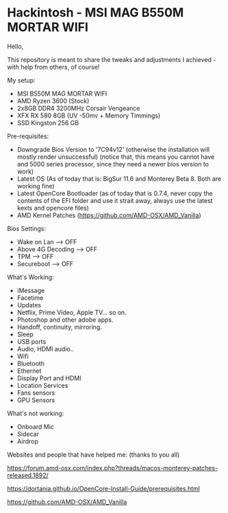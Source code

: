 # Hackintosh - MSI MAG B550M MORTAR WIFI


Hello, 

This repository is meant to share the tweaks and adjustments I achieved - with help from others, of course!

My setup:

- MSI B550M MAG MORTAR WIFI
- AMD Ryzen 3600 (Stock)
- 2x8GB DDR4 3200MHz Corsair Vengeance
- XFX RX 580 8GB (UV -50mv + Memory Timmings)
- SSD Kingston 256 GB 

Pre-requisites:

- Downgrade Bios Version to '7C94v12' (otherwise the installation will mostly render unsuccessful) (notice that, this means you cannot have and 5000 series processor, since they need a newer bios version to work)
- Latest OS (As of today that is: BigSur 11.6 and Monterey Beta 8. Both are working fine)
- Latest OpenCore Bootloader (as of today that is 0.7.4, never copy the contents of the EFI folder and use it strait away, always use the latest kexts and opencore files)
- AMD Kernel Patches (https://github.com/AMD-OSX/AMD_Vanilla)


Bios Settings:

- Wake on Lan --> OFF
- Above 4G Decoding --> OFF
- TPM --> OFF
- Secureboot --> OFF

What's Working: 

- iMessage
- Facetime
- Updates
- Netflix, Prime Video, Apple TV... so on.
- Photoshop and other adobe apps.
- Handoff, continuity, mirroring.
- Sleep
- USB ports
- Audio, HDMI audio..
- Wifi
- Bluetooth
- Ethernet
- Display Port and HDMI
- Location Services
- Fans sensors
- GPU Sensors

What's not working:

- Onboard Mic
- Sidecar
- Airdrop

Websites and people that have helped me: (thanks to you all)

https://forum.amd-osx.com/index.php?threads/macos-monterey-patches-released.1892/

https://dortania.github.io/OpenCore-Install-Guide/prerequisites.html

https://github.com/AMD-OSX/AMD_Vanilla


